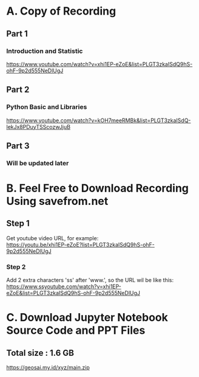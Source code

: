 # A. Copy of Recording 
## Part 1
### Introduction and Statistic
https://www.youtube.com/watch?v=xhi1EP-eZoE&list=PLGT3zkaISdQ9hS-ohF-9p2d555NeDlUgJ

## Part 2
### Python Basic and Libraries
https://www.youtube.com/watch?v=kOH7meeRMBk&list=PLGT3zkaISdQ-lekJx8PDuyTSScozwJjuB

## Part 3
### Will be updated later 

# B. Feel Free to Download Recording Using savefrom.net
## Step 1 
Get youtube video URL, for example: <br>
https://youtu.be/xhi1EP-eZoE?list=PLGT3zkaISdQ9hS-ohF-9p2d555NeDlUgJ <br>

### Step 2 <br>
Add 2 extra characters 'ss' after 'www.', so the URL wil be like this: <br>
https://www.ssyoutube.com/watch?v=xhi1EP-eZoE&list=PLGT3zkaISdQ9hS-ohF-9p2d555NeDlUgJ

# C. Download Jupyter Notebook Source Code and PPT Files
## Total size : 1.6 GB <br>
https://geosai.my.id/xyz/main.zip
